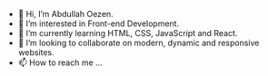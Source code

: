 - 👋 Hi, I’m Abdullah Oezen.
- 👀 I’m interested in Front-end Development.
- 🌱 I’m currently learning HTML, CSS, JavaScript and React.
- 💞️ I’m looking to collaborate on modern, dynamic and responsive websites.
- 📫 How to reach me ...

<!---
abdullahoezen/abdullahoezen is a ✨ special ✨ repository because its `README.md` (this file) appears on your GitHub profile.
You can click the Preview link to take a look at your changes.
--->
